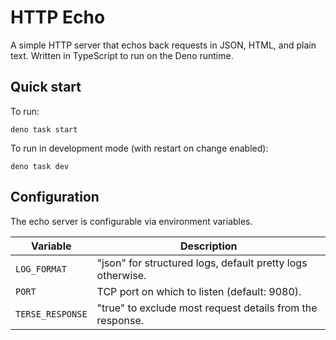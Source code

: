 # HTTP Echo

A simple HTTP server that echos back requests in JSON, HTML, and plain text.
Written in TypeScript to run on the Deno runtime.

## Quick start

To run:

```
deno task start
```

To run in development mode (with restart on change enabled):

```
deno task dev
```

## Configuration

The echo server is configurable via environment variables.

| Variable         | Description                                                |
| ---------------- | ---------------------------------------------------------- |
| `LOG_FORMAT`     | "json" for structured logs, default pretty logs otherwise. |
| `PORT`           | TCP port on which to listen (default: 9080).               |
| `TERSE_RESPONSE` | "true" to exclude most request details from the response.  |

